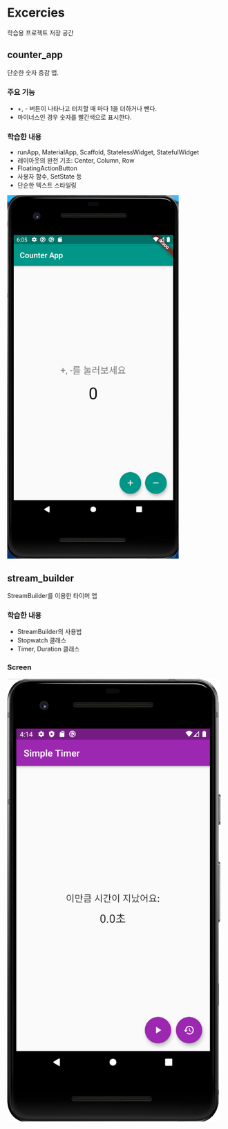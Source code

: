 # Excercies

학습용 프로젝트 저장 공간



## counter_app

단순한 숫자 증감 앱.

### 주요 기능

* +, - 버튼이 나타나고 터치할 때 마다 1을 더하거나 뺀다.
* 마이너스인 경우 숫자를 빨간색으로 표시한다.

### 학습한 내용

* runApp, MaterialApp, Scaffold, StatelessWidget, StatefulWidget 
* 레이아웃의 완전 기초: Center, Column, Row
* FloatingActionButton
* 사용자 함수, SetState 등
* 단순한 텍스트 스타일링


![](EXCERCISES.assets/simpleCounterApp.png)



## stream_builder

StreamBuilder를 이용한 타이머 앱

### 학습한 내용

* StreamBuilder의 사용법
* Stopwatch 클래스
* Timer, Duration 클래스

### Screen

![SimpleTimer](EXCERCISES.assets/SimpleTimer.png)